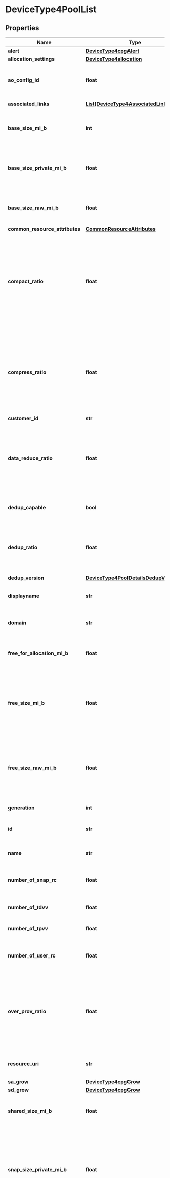 # DeviceType4PoolList


## Properties

Name | Type | Description | Notes
------------ | ------------- | ------------- | -------------
**alert** | [**DeviceType4cpgAlert**](DeviceType4cpgAlert.md) |  | [optional] 
**allocation_settings** | [**DeviceType4allocation**](DeviceType4allocation.md) |  | [optional] 
**ao_config_id** | **float** | Numeric ID of the AO config where the CPG is a member | [optional] 
**associated_links** | [**List[DeviceType4AssociatedLinksInner]**](DeviceType4AssociatedLinksInner.md) | Associated Links Details | [optional] 
**base_size_mi_b** | **int** | Number of LD MiB used in base virtual volumes. &#x60;Filter, Sort&#x60; | [optional] 
**base_size_private_mi_b** | **float** | Number of LD MiB private to individual base virtual volumes, not shared by deduplication | [optional] 
**base_size_raw_mi_b** | **float** | Number of physical (raw) MiB used in base virtual volumes | [optional] 
**common_resource_attributes** | [**CommonResourceAttributes**](CommonResourceAttributes.md) |  | [optional] 
**compact_ratio** | **float** | Ratio between the virtual sizes of all volumes in the CPG and the amount of disk space they are currently using. Updated in Cloud Data Store at most once per 30 minutes. | [optional] 
**compress_ratio** | **float** | Ratio between the amount of data written to Dedup Volumes and the amount that is not duplicated. Updated in Cloud Data Store at most once per 30 minutes. | [optional] 
**customer_id** | **str** | customerId | [optional] 
**data_reduce_ratio** | **float** | Ratio between the amount written to all volumes in the CPG and the amount of disk space used after compression and deduplication | [optional] 
**dedup_capable** | **bool** | Indicates whether the CPG supports dedup | [optional] 
**dedup_ratio** | **float** | Ratio between the amount of data written to Dedup Volumes and the amount that is not duplicated | [optional] 
**dedup_version** | [**DeviceType4PoolDetailsDedupVersion**](DeviceType4PoolDetailsDedupVersion.md) |  | [optional] 
**displayname** | **str** | Name to be used for display purposes | [optional] 
**domain** | **str** | Name of the domain that the CPG belongs to | [optional] 
**free_for_allocation_mi_b** | **float** | Estimated free space for volume allocation (MiB) | [optional] 
**free_size_mi_b** | **float** | Number of LD MiB allocated and available in the CPG. Updated in Cloud Data Store at most once per 30 minutes. &#x60;Filter, Sort&#x60; | [optional] 
**free_size_raw_mi_b** | **float** | Number of physical (raw) MiB allocated and available in the CPG. Updated in Cloud Data Store at most once per 30 minutes. | [optional] 
**generation** | **int** | generation &#x60;Filter, Sort&#x60; | [optional] 
**id** | **str** | Unique Identifier of the resource. &#x60;Filter&#x60; | [optional] 
**name** | **str** | Name of the resource. &#x60;Filter, Sort&#x60; | [optional] 
**number_of_snap_rc** | **float** | Number of VVs used for Remote copy snapshot CPG usage | [optional] 
**number_of_tdvv** | **float** | Number of TDVVs using the CPG | [optional] 
**number_of_tpvv** | **float** | Number of TPVVs using the CPG | [optional] 
**number_of_user_rc** | **float** | Number of VVs used for Remote copy user CPG usage | [optional] 
**over_prov_ratio** | **float** | Ratio between the virtual sizes of all volumes and the amount of used and free disk spaces. Updated in Cloud Data Store at most once per 30 minutes. | [optional] 
**resource_uri** | **str** | resourceUri for detailed storage-pool object | [optional] 
**sa_grow** | [**DeviceType4cpgGrow**](DeviceType4cpgGrow.md) |  | [optional] 
**sd_grow** | [**DeviceType4cpgGrow**](DeviceType4cpgGrow.md) |  | [optional] 
**shared_size_mi_b** | **float** | Number of LD MiB shared between volumes via deduplication | [optional] 
**snap_size_private_mi_b** | **float** | Number of LD MiB private to individual snapshot virtual volumes, not shared by deduplication. Updated in Cloud Data Store at most once per 30 minutes. | [optional] 
**snap_size_raw_mi_b** | **float** | Number of physical (raw) MiB used in snapshot virtual volumes. Updated in Cloud Data Store at most once per 30 minutes. | [optional] 
**snap_space_admin** | [**DeviceType4snapSpace**](DeviceType4snapSpace.md) |  | [optional] 
**snap_space_data** | [**DeviceType4snapSpace**](DeviceType4snapSpace.md) |  | [optional] 
**state** | [**DeviceType4State**](DeviceType4State.md) |  | [optional] 
**storage_pool_id** | **float** | Numeric ID of the resource. &#x60;Filter, Sort&#x60; | [optional] 
**system_id** | **str** | SystemID of the array. &#x60;Filter, Sort&#x60; | [optional] 
**total_reserved_mi_b** | **float** | Total amount of space reserved by CPG  (MiB) | [optional] 
**total_size_mi_b** | **int** | Total logical capacity in the user/snapshot space (MiB). &#x60;Filter, Sort&#x60; | [optional] 
**total_size_raw_mi_b** | **float** | Total physical (raw) MiB in the user/snapshot space | [optional] 
**type** | **str** | type | [optional] 
**user_space** | [**DeviceType4snapSpace**](DeviceType4snapSpace.md) |  | [optional] 
**warn_percent** | **float** | Allocation warning percentage | [optional] 

## Example

```python
from dscc.models.device_type4_pool_list import DeviceType4PoolList

# TODO update the JSON string below
json = "{}"
# create an instance of DeviceType4PoolList from a JSON string
device_type4_pool_list_instance = DeviceType4PoolList.from_json(json)
# print the JSON string representation of the object
print(DeviceType4PoolList.to_json())

# convert the object into a dict
device_type4_pool_list_dict = device_type4_pool_list_instance.to_dict()
# create an instance of DeviceType4PoolList from a dict
device_type4_pool_list_from_dict = DeviceType4PoolList.from_dict(device_type4_pool_list_dict)
```
[[Back to Model list]](../README.md#documentation-for-models) [[Back to API list]](../README.md#documentation-for-api-endpoints) [[Back to README]](../README.md)


